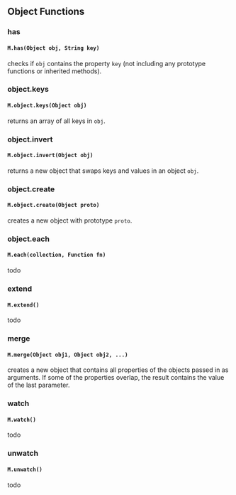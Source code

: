 ## Object Functions


### has

#### `M.has(Object obj, String key)`
checks if `obj` contains the property `key` (not including any prototype functions or inherited methods).


### object.keys

#### `M.object.keys(Object obj)`
returns an array of all keys in `obj`.


### object.invert

#### `M.object.invert(Object obj)`
returns a new object that swaps keys and values in an object `obj`.


### object.create

#### `M.object.create(Object proto)`
creates a new object with prototype `proto`.


### object.each

#### `M.each(collection, Function fn)`
todo


### extend

#### `M.extend()`
todo


### merge

#### `M.merge(Object obj1, Object obj2, ...)`
creates a new object that contains all properties of the objects passed in as arguments. If some of the properties overlap, the result contains the value of the last parameter.


### watch

#### `M.watch()`
todo


### unwatch

#### `M.unwatch()`
todo
